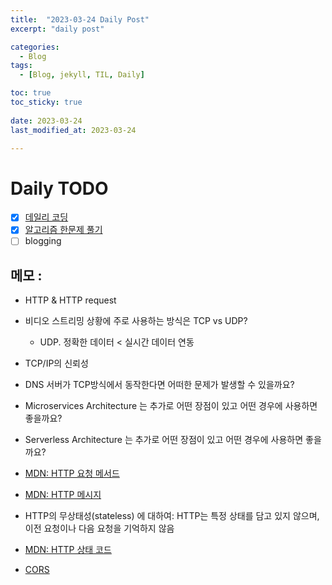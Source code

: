```yaml
---
title:  "2023-03-24 Daily Post"
excerpt: "daily post"

categories:
  - Blog
tags:
  - [Blog, jekyll, TIL, Daily]

toc: true
toc_sticky: true
 
date: 2023-03-24
last_modified_at: 2023-03-24

---
```


# Daily TODO

- [x] [데일리 코딩](https://urclass.codestates.com/classroom/33)
- [x] [알고리즘 한문제 풀기]()
- [ ] blogging

## 메모 : 

- HTTP & HTTP request

-   비디오 스트리밍 상황에 주로 사용하는 방식은 TCP vs UDP?
	- UDP. 정확한 데이터 < 실시간 데이터 연동
-   TCP/IP의 신뢰성 
-   DNS 서버가 TCP방식에서 동작한다면 어떠한 문제가 발생할 수 있을까요?
-   Microservices Architecture 는 추가로 어떤 장점이 있고 어떤 경우에 사용하면 좋을까요?
-   Serverless Architecture 는 추가로 어떤 장점이 있고 어떤 경우에 사용하면 좋을까요?
-  [MDN: HTTP 요청 메서드](https://developer.mozilla.org/ko/docs/Web/HTTP/Methods)
-   [MDN: HTTP 메시지](https://developer.mozilla.org/ko/docs/Web/HTTP/Messages)
-   HTTP의 무상태성(stateless) 에 대하여: HTTP는 특정 상태를 담고 있지 않으며, 이전 요청이나 다음 요청을 기억하지 않음
-   [MDN: HTTP 상태 코드](https://developer.mozilla.org/ko/docs/Web/HTTP/Status)
-   [CORS](https://developer.mozilla.org/en-US/docs/Web/HTTP/CORS)

